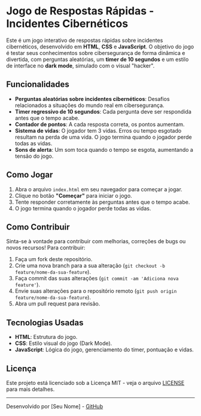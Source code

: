 # Jogo de Respostas Rápidas - Incidentes Cibernéticos

Este é um jogo interativo de respostas rápidas sobre incidentes cibernéticos, desenvolvido em **HTML**, **CSS** e **JavaScript**. O objetivo do jogo é testar seus conhecimentos sobre cibersegurança de forma dinâmica e divertida, com perguntas aleatórias, um **timer de 10 segundos** e um estilo de interface no **dark mode**, simulado com o visual "hacker".

## Funcionalidades

- **Perguntas aleatórias sobre incidentes cibernéticos**: Desafios relacionados a situações do mundo real em cibersegurança.
- **Timer regressivo de 10 segundos**: Cada pergunta deve ser respondida antes que o tempo acabe.
- **Contador de pontos**: A cada resposta correta, os pontos aumentam.
- **Sistema de vidas**: O jogador tem 3 vidas. Erros ou tempo esgotado resultam na perda de uma vida. O jogo termina quando o jogador perde todas as vidas.
- **Sons de alerta**: Um som toca quando o tempo se esgota, aumentando a tensão do jogo.

## Como Jogar

1. Abra o arquivo `index.html` em seu navegador para começar a jogar.
2. Clique no botão **"Começar"** para iniciar o jogo.
3. Tente responder corretamente às perguntas antes que o tempo acabe.
4. O jogo termina quando o jogador perde todas as vidas.

## Como Contribuir

Sinta-se à vontade para contribuir com melhorias, correções de bugs ou novos recursos! Para contribuir:

1. Faça um fork deste repositório.
2. Crie uma nova branch para a sua alteração (`git checkout -b feature/nome-da-sua-feature`).
3. Faça commit das suas alterações (`git commit -am 'Adiciona nova feature'`).
4. Envie suas alterações para o repositório remoto (`git push origin feature/nome-da-sua-feature`).
5. Abra um pull request para revisão.

## Tecnologias Usadas

- **HTML**: Estrutura do jogo.
- **CSS**: Estilo visual do jogo (Dark Mode).
- **JavaScript**: Lógica do jogo, gerenciamento do timer, pontuação e vidas.

## Licença

Este projeto está licenciado sob a Licença MIT - veja o arquivo [LICENSE](LICENSE) para mais detalhes.

---

Desenvolvido por [Seu Nome] - [GitHub](https://github.com/ARESHAmohanad)
